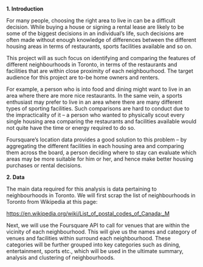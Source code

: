 
<b>1.	Introduction</b>

For many people, choosing the right area to live in can be a difficult decision. While buying a house or signing a rental lease are likely to be some of the biggest decisions in an individual’s life, such decisions are often made without enough knowledge of differences between the different housing areas in terms of restaurants, sports facilities available and so on. 

This project will as such focus on identifying and comparing the features of different neighbourhoods in Toronto, in terms of the restaurants and facilities that are within close proximity of each neighbourhood. The target audience for this project are to-be home owners and renters.

For example, a person who is into food and dining might want to live in an area where there are more nice restaurants. In the same vein, a sports enthusiast may prefer to live in an area where there are many different types of sporting facilities. 
Such comparisons are hard to conduct due to the impracticality of it – a person who wanted to physically scout every single housing area comparing the restaurants and facilities available would not quite have the time or energy required to do so.

Foursquare’s location data provides a good solution to this problem – by aggregating the different facilities in each housing area and comparing them across the board, a person deciding where to stay can evaluate which areas may be more suitable for him or her, and hence make better housing purchases or rental decisions. 

<b>2.	Data</b>

The main data required for this analysis is data pertaining to neighbourhoods in Toronto. We will first scrap the list of neighbourhoods in Toronto from Wikipedia at this page:

https://en.wikipedia.org/wiki/List_of_postal_codes_of_Canada:_M

Next, we will use the Foursquare API to call for venues that are within the vicinity of each neighbourhood. This will give us the names and category of venues and facilities within surround each neighbourhood. These categories will be further grouped into key categories such as dining, entertainment, sports etc., which will be used in the ultimate summary, analysis and clustering of neighbourhoods.

